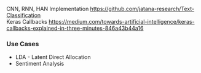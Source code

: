 CNN, RNN, HAN Implementation https://github.com/jatana-research/Text-Classification </br>
Keras Callbacks https://medium.com/towards-artificial-intelligence/keras-callbacks-explained-in-three-minutes-846a43b44a16 </br>

### Use Cases
* LDA - Latent Direct Allocation
* Sentiment Analysis












